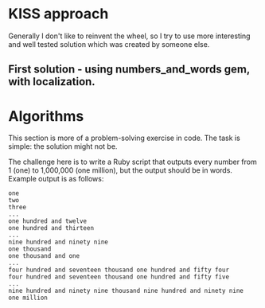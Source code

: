 # KISS approach

Generally I don't like to reinvent the wheel, so I try to use more interesting and well tested solution which was created by someone else.

## First solution - using numbers_and_words gem, with localization. 

# Algorithms

This section is more of a problem-solving exercise in code. The task is
simple: the solution might not be.

The challenge here is to write a Ruby script that outputs every number
from 1 (one) to 1,000,000 (one million), but the output should be in
words. Example output is as follows:

```
one
two
three
...
one hundred and twelve
one hundred and thirteen
...
nine hundred and ninety nine
one thousand
one thousand and one
...
four hundred and seventeen thousand one hundred and fifty four
four hundred and seventeen thousand one hundred and fifty five
...
nine hundred and ninety nine thousand nine hundred and ninety nine
one million
```
